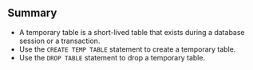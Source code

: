 ## Summary

- A temporary table is a short-lived table that exists during a database session or a transaction. 
- Use the `CREATE TEMP TABLE` statement to create a temporary table. 
- Use the `DROP TABLE` statement to drop a temporary table.
